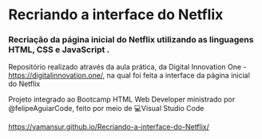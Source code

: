 # Recriando a interface do Netflix
### Recriação da página inicial do Netflix utilizando as linguagens HTML, CSS e JavaScript .
Repositório realizado através da aula prática, da Digital Innovation One - https://digitalinnovation.one/, na qual foi feita a interface da página inicial do Netflix


Projeto integrado ao Bootcamp HTML Web Developer ministrado por @felipeAguiarCode, feito por meio de 💻️Visual Studio Code

https://vamansur.github.io/Recriando-a-interface-do-Netflix/
